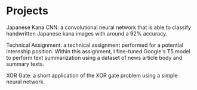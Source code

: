 # Projects
Japanese Kana CNN: a convolutional neural network that is able to classify handwritten Japanese kana images with around a 92% accuracy.

Technical Assignment: a technical assignment performed for a potential internship position. Within this assignment, I fine-tuned Google's T5 model to perform text summarization using a dataset of news article body and summary texts.

XOR Gate: a short application of the XOR gate problem using a simple neural network.
